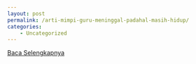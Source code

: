 ```yaml
---
layout: post
permalink: /arti-mimpi-guru-meninggal-padahal-masih-hidup/
categories:
    - Uncategorized
---
```


[Baca Selengkapnya](/03)